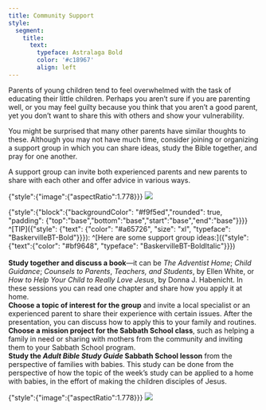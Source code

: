 ```yaml
---
title: Community Support
style:
  segment:
    title:
      text:
        typeface: Astralaga Bold
        color: '#c18967'
        align: left
---
```


Parents of young children tend to feel overwhelmed with the task of educating their little children. Perhaps you aren’t sure if you are parenting well, or you may feel guilty because you think that you aren’t a good parent, yet you don’t want to share this with others and show your vulnerability.

You might be surprised that many other parents have similar thoughts to these. Although you may not have much time, consider joining or organizing a support group in which you can share ideas, study the Bible together, and pray for one another.

A support group can invite both experienced parents and new parents to share with each other and offer advice in various ways.

{"style":{"image":{"aspectRatio":1.778}}}
![](https://sabbath-school-resources-assets.adventech.io/en/aij/2025-00-bb-pb/part-1-07-other-tools-for-your-babys-spiritual-growth/collage-7.png)

{"style":{"block":{"backgroundColor": "#f9f5ed","rounded": true, "padding": {"top":"base","bottom":"base","start":"base","end":"base"}}}}
^[TIP]({"style": {"text": {"color": "#a65726", "size": "xl", "typeface": "BaskervilleBT-Bold"}}}): ^[Here are some support group ideas:]({"style":{"text":{"color": "#bf9648", "typeface": "BaskervilleBT-BoldItalic"}}})
\
\
**Study together and discuss a book**—it can be _The Adventist Home_; _Child Guidance_; _Counsels to Parents_, _Teachers, and Students_, by Ellen White, or _How to Help Your Child to Really Love Jesus_, by Donna J. Habenicht. In these sessions you can read one chapter and share how you apply it at home.\
**Choose a topic of interest for the group** and invite a local specialist or an experienced parent to share their experience with certain issues. After the presentation, you can discuss how to apply this to your family and routines.\
**Choose a mission project for the Sabbath School class**, such as helping a family in need or sharing with mothers from the community and inviting them to your Sabbath School program.\
**Study the _Adult Bible Study Guide_ Sabbath School lesson** from the perspective of families with babies. This study can be done from the perspective of how the topic of the week’s study can be applied to a home with babies, in the effort of making the children disciples of Jesus.

{"style":{"image":{"aspectRatio":1.778}}}
![](https://sabbath-school-resources-assets.adventech.io/en/aij/2025-00-bb-pb/part-1-07-other-tools-for-your-babys-spiritual-growth/open-book.png)